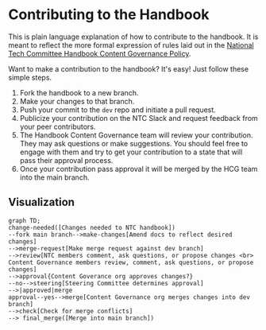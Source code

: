 # Contributing to the Handbook

This is plain language explanation of how to contribute to the handbook. It is meant to reflect the more formal expression of rules laid out in the [National Tech Committee Handbook Content Governance Policy](https://github.com/dsausa/gov-docs/blob/main/handbook-content-governance-policy.md).

Want to make a contribution to the handbook? It's easy! Just follow these simple steps.

1. Fork the handbook to a new branch.
2. Make your changes to that branch.
3. Push your commit to the `dev` repo and initiate a pull request.
4. Publicize your contribution on the NTC Slack and request feedback from your peer contributors.
5. The Handbook Content Governance team will review your contribution. They may ask questions or make suggestions. You should feel free to engage with them and try to get your contribution to a state that will pass their approval process.
6. Once your contribution pass approval it will be merged by the HCG team into the main branch.

## Visualization
```mermaid
graph TD;
change-needed([Changes needed to NTC handbook])
--fork main branch-->make-changes[Amend docs to reflect desired changes]
-->merge-request[Make merge request against dev branch]
-->review[NTC members comment, ask questions, or propose changes <br> Content Governance members review, comment, ask questions, or propose changes]
-->approval{Content Goverance org approves changes?}
--no-->steering[Steering Committee determines approval]
-->|approved|merge
approval--yes-->merge[Content Governance org merges changes into dev branch]
-->check[Check for merge conflicts]
--> final_merge([Merge into main branch])

```